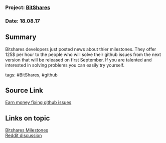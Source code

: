 ### Project: [BitShares](../projects/bitshared.md)
### Date: 18.08.17
## Summary
Bitshares developers just posted news about thier milestones. 
They offer 125$ per hour to the people who will solve their github issues from the next version that will be released on first September.
If you are talented and interested in solving problems you can easily try yourself.


tags: #BitShares, #github
## Source Link
[Earn money fixing github issues](https://steemit.com/bitshares/@ash/fix-github-issues-earn-usd125-per-hour-yep)  
## Links on topic
[Bitshares Milestones](https://github.com/bitshares/bitshares-ui/milestones)  
[Reddit discussion](https://www.reddit.com/r/BitShares/comments/6uaarj/fix_github_issues_earn_125_per_hour_yep/)
